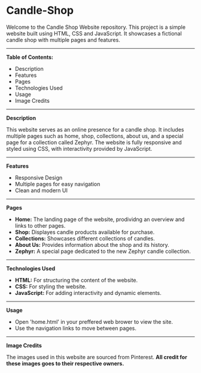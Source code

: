 # Candle-Shop
Welcome to the Candle Shop Website repository. This project is a simple website built using HTML, CSS and JavaScript. It showcases a fictional candle shop with multiple pages and features.
___
**Table of Contents:**
- Description
- Features
- Pages
- Technologies Used
- Usage
- Image Credits

---

**Description**

This website serves as an online presence for a candle shop. It includes multiple pages such as home, shop, collections, about us, and a special page for a collection called Zephyr. The website is fully responsive and styled using CSS, with interactivity provided by JavaScript.

___

**Features**

- Responsive Design
- Multiple pages for easy navigation
- Clean and modern UI

___

**Pages**

- **Home:** The landing page of the website, prodividng an overview and links to other pages.
- **Shop:** Displayes candle products available for purchase.
- **Collections:** Showcases different collections of candles.
- **About Us:** Provides information about the shop and its history.
- **Zephyr:** A special page dedicated to the new Zephyr candle collection.

___

**Technologies Used**

- **HTML:** For structuring the content of the website.
- **CSS:** For styling the website.
- **JavaScript:** For adding interactivity and dynamic elements.

___

**Usage**

- Open 'home.html' in your preffered web brower to view the site.
- Use the navigation links to move between pages.

___

**Image Credits**

The images used in this website are sourced from Pinterest. **All credit for these images goes to their respective owners.**

